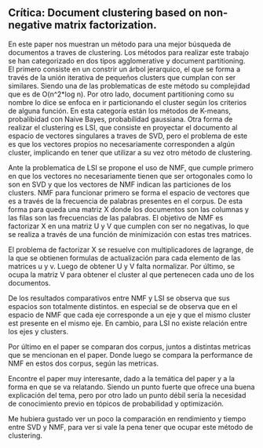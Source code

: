 ## Crítica: Document clustering based on non-negative matrix factorization.

En este paper nos muestran un método para una mejor búsqueda de documentos a traves de clustering. 
Los métodos para realizar este trabajo se han categorizado en dos tipos agglomerative y document partitioning.  
El primero consiste en un constrir un árbol jerarquico, el que se forma a través de la unión iterativa de pequeños 
clusters que cumplan con ser similares. Siendo una de las problematicas de este método su complejidad que es de O(n^2*log n). 
Por otro lado, document partitioning como su nombre lo dice se enfoca en ir particionando el cluster según los criterios de alguna función.
En esta categoría están los métodos de K-means, probalibidad con Naive Bayes, probabilidad gaussiana. Otra forma de realizar el clustering es LSI, 
que consiste en proyectar el documento al espacio de vectores singulares a traves de SVD, pero el problema de este es que los vectores propios no necesariamente
corresponden a algún cluster, implicando en tener que utilizar a su vez otro método de clustering.


Ante la problematica de LSI se propone el uso de NMF, que cumple primero en que los vectores no necesariamente tienen que ser ortogonales como lo son en SVD y 
que los vectores de NMF indican las particiones de los clusters. NMF para funcionar primero se forma el espacio de vectores que es a través de la frecuencia 
de palabras presentes en el corpus. De esta forma para queda una matriz X donde los documentos son las columnas y las filas son las frecuencias de las palabras.
El objetivo de NMF es factorizar X en una matriz U y V que cumplen con ser no negativas, lo que se realiza a través de una función de minimización con estas tres matrices. 

El problema de factorizar X se resuelve con multiplicadores de lagrange, de la que se obtienen formulas de actualización para cada elemento de las matrices u y v.
Luego de obtener U y V falta normalizar. Por último, se ocupa la matriz V para obtener el cluster al que pertenecen cada uno de los documentos. 

De los resultados comparativos entre NMF y LSI se observa que sus espacios son totalmente distintos. en especial se de observa que en el espacio de NMF que 
cada eje corresponde a un eje y que el mismo cluster est presente en el mismo eje. En cambio, para LSI no existe relación entre los ejes y clusters. 

Por último en el paper se comparan dos corpus, juntos a distintas metricas que se mencionan en el paper. 
Donde luego se compara la performance de NMF en estos dos corpus, según las metricas.

Encontre el paper muy interesante, dado a la temática del paper y a la forma en que se va relatando. Siendo un punto fuerte que ofrece una buena explicación del tema, 
pero por otro lado un punto débil sería la necesidad de conocimiento previo en tópicos de probabilidad y optimización. 

Me hubiera gustado ver un poco la comparación en rendimiento y tiempo entre SVD y NMF, para ver si vale la pena tener que ocupar este método de clustering.
